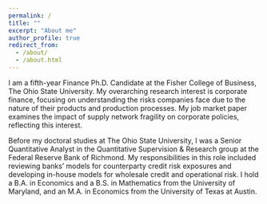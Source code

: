 ```yaml
---
permalink: /
title: ""
excerpt: "About me"
author_profile: true
redirect_from:
  - /about/
  - /about.html
---
```


I am a fifth-year Finance Ph.D. Candidate at the Fisher College of Business, The Ohio State University. My overarching research interest is corporate finance, focusing on understanding the risks companies face due to the nature of their products and production processes. My job market paper examines the impact of supply network fragility on corporate policies, reflecting this interest. 

Before my doctoral studies at The Ohio State University, I was a Senior Quantitative Analyst in the Quantitative Supervision & Research group at the Federal Reserve Bank of Richmond. My responsibilities in this role included reviewing banks’ models for counterparty credit risk exposures and developing in-house models for wholesale credit and operational risk. I hold a B.A. in Economics and a B.S. in Mathematics from the University of Maryland, and an M.A. in Economics from the University of Texas at Austin.



